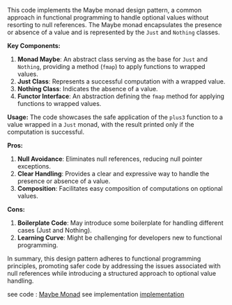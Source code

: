 This code implements the Maybe monad design pattern, a common approach in functional programming to handle optional values without resorting to null references. The Maybe monad encapsulates the presence or absence of a value and is represented by the `Just` and `Nothing` classes.

**Key Components:**
1. **Monad Maybe**: An abstract class serving as the base for `Just` and `Nothing`, providing a method (`fmap`) to apply functions to wrapped values.
2. **Just Class**: Represents a successful computation with a wrapped value.
3. **Nothing Class**: Indicates the absence of a value.
4. **Functor Interface**: An abstraction defining the `fmap` method for applying functions to wrapped values.

**Usage:**
The code showcases the safe application of the `plus3` function to a value wrapped in a `Just` monad, with the result printed only if the computation is successful.

**Pros:**
1. **Null Avoidance**: Eliminates null references, reducing null pointer exceptions.
2. **Clear Handling**: Provides a clear and expressive way to handle the presence or absence of a value.
3. **Composition**: Facilitates easy composition of computations on optional values.

**Cons:**
1. **Boilerplate Code**: May introduce some boilerplate for handling different cases (Just and Nothing).
2. **Learning Curve**: Might be challenging for developers new to functional programming.

In summary, this design pattern adheres to functional programming principles, promoting safer code by addressing the issues associated with null references while introducing a structured approach to optional value handling.


see code : [Maybe Monad](./lib/maybe_monad_pattern.dart)
see implementation [implementation](./lib/design_pattern.dart)